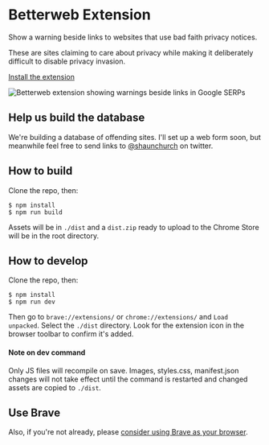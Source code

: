 # Betterweb Extension

Show a warning beside links to websites that use bad faith privacy notices.

These are sites claiming to care about privacy while making it deliberately difficult to disable privacy invasion.

[Install the extension](https://chrome.google.com/webstore/detail/betterweb/olklefeopkpepjnllbckpcjakfdiheco)

![Betterweb extension showing warnings beside links in Google SERPs](https://lh3.googleusercontent.com/JWOHV9sNH4c12u5aPEUpKomAWiFB_eComHS2LC0adcwKEK4r8E_2wpqd36DDKTdWzZTvYISwAgw=w640-h400-e365)

## Help us build the database

We're building a database of offending sites. I'll set up a web form soon, but meanwhile feel free to send links to [@shaunchurch](https://twitter.com/shaunchurch) on twitter.

## How to build

Clone the repo, then:

```
$ npm install
$ npm run build
```

Assets will be in `./dist` and a `dist.zip` ready to upload to the Chrome Store will be in the root directory.

## How to develop

Clone the repo, then:

```
$ npm install
$ npm run dev
```

Then go to `brave://extensions/` or `chrome://extensions/` and `Load unpacked`. Select the `./dist` directory. Look for the extension icon in the browser toolbar to confirm it's added.

#### Note on dev command

Only JS files will recompile on save. Images, styles.css, manifest.json changes will not take effect until the command is restarted and changed assets are copied to `./dist`.

## Use Brave

Also, if you're not already, please [consider using Brave as your browser](https://brave.com).
